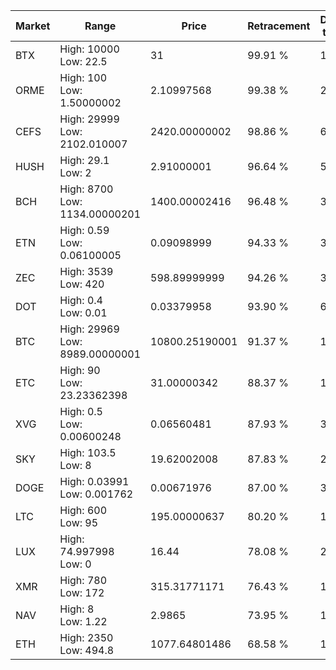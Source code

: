 | Market | Range | Price| Retracement | Doubles to 50% |
| --- | --- | --- | --- | --- |
| BTX | High: 10000<br />Low: 22.5 | 31 | 99.91 % | 161.65 |
| ORME | High: 100<br />Low: 1.50000002 | 2.10997568 | 99.38 % | 24.05 |
| CEFS | High: 29999<br />Low: 2102.010007 | 2420.00000002 | 98.86 % | 6.63 |
| HUSH | High: 29.1<br />Low: 2 | 2.91000001 | 96.64 % | 5.34 |
| BCH | High: 8700<br />Low: 1134.00000201 | 1400.00002416 | 96.48 % | 3.51 |
| ETN | High: 0.59<br />Low: 0.06100005 | 0.09098999 | 94.33 % | 3.58 |
| ZEC | High: 3539<br />Low: 420 | 598.89999999 | 94.26 % | 3.31 |
| DOT | High: 0.4<br />Low: 0.01 | 0.03379958 | 93.90 % | 6.07 |
| BTC | High: 29969<br />Low: 8989.00000001 | 10800.25190001 | 91.37 % | 1.80 |
| ETC | High: 90<br />Low: 23.23362398 | 31.00000342 | 88.37 % | 1.83 |
| XVG | High: 0.5<br />Low: 0.00600248 | 0.06560481 | 87.93 % | 3.86 |
| SKY | High: 103.5<br />Low: 8 | 19.62002008 | 87.83 % | 2.84 |
| DOGE | High: 0.03991<br />Low: 0.001762 | 0.00671976 | 87.00 % | 3.10 |
| LTC | High: 600<br />Low: 95 | 195.00000637 | 80.20 % | 1.78 |
| LUX | High: 74.997998<br />Low: 0 | 16.44 | 78.08 % | 2.28 |
| XMR | High: 780<br />Low: 172 | 315.31771171 | 76.43 % | 1.51 |
| NAV | High: 8<br />Low: 1.22 | 2.9865 | 73.95 % | 1.54 |
| ETH | High: 2350<br />Low: 494.8 | 1077.64801486 | 68.58 % | 1.32 |
